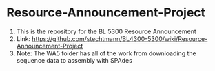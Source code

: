 # Resource-Announcement-Project
1. This is the repository for the BL 5300 Resource Announcement
2. Link: https://github.com/stechtmann/BL4300-5300/wiki/Resource-Announcement-Project
3. Note: The WA5 folder has all of the work from downloading the sequence data to assembly with SPAdes
